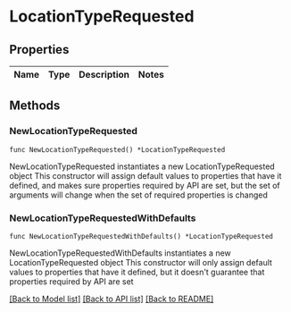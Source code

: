 # LocationTypeRequested

## Properties

Name | Type | Description | Notes
------------ | ------------- | ------------- | -------------

## Methods

### NewLocationTypeRequested

`func NewLocationTypeRequested() *LocationTypeRequested`

NewLocationTypeRequested instantiates a new LocationTypeRequested object
This constructor will assign default values to properties that have it defined,
and makes sure properties required by API are set, but the set of arguments
will change when the set of required properties is changed

### NewLocationTypeRequestedWithDefaults

`func NewLocationTypeRequestedWithDefaults() *LocationTypeRequested`

NewLocationTypeRequestedWithDefaults instantiates a new LocationTypeRequested object
This constructor will only assign default values to properties that have it defined,
but it doesn't guarantee that properties required by API are set


[[Back to Model list]](../README.md#documentation-for-models) [[Back to API list]](../README.md#documentation-for-api-endpoints) [[Back to README]](../README.md)


